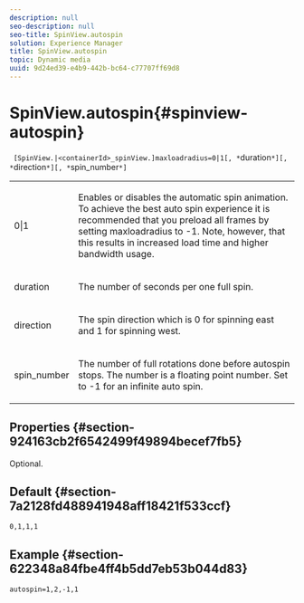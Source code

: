 ```yaml
---
description: null
seo-description: null
seo-title: SpinView.autospin
solution: Experience Manager
title: SpinView.autospin
topic: Dynamic media
uuid: 9d24ed39-e4b9-442b-bc64-c77707ff69d8
---
```


# SpinView.autospin{#spinview-autospin}

 ` [SpinView.|<containerId>_spinView.]maxloadradius=0|1[, *`duration`*][, *`direction`*][, *`spin_number`*]`

<table id="table_49FFD1BC53B846F09A6D214BC8C5C3FE"> 
 <tbody> 
  <tr> 
   <td colname="col1"> <p> <span class="codeph"> 0|1</span> </p> </td> 
   <td colname="col2"> <p> Enables or disables the automatic spin animation. To achieve the best auto spin experience it is recommended that you preload all frames by setting <span class="codeph"> maxloadradius</span> to <span class="codeph"> -1</span>. Note, however, that this results in increased load time and higher bandwidth usage. </p> </td> 
  </tr> 
  <tr> 
   <td colname="col1"> <p><span class="codeph"><span class="varname"> duration</span></span> </p> </td> 
   <td colname="col2"> <p> The number of seconds per one full spin. </p> </td> 
  </tr> 
  <tr> 
   <td colname="col1"> <p> <span class="codeph"><span class="varname"> direction</span></span> </p> </td> 
   <td colname="col2"> <p> The spin direction which is <span class="codeph"> 0</span> for spinning east and <span class="codeph"> 1</span> for spinning west. </p> </td> 
  </tr> 
  <tr> 
   <td colname="col1"> <p> <span class="codeph"><span class="varname"> spin_number</span></span> </p> </td> 
   <td colname="col2"> <p> The number of full rotations done before autospin stops. The number is a floating point number. Set to <span class="codeph"> -1</span> for an infinite auto spin. </p> </td> 
  </tr> 
 </tbody> 
</table>

## Properties {#section-924163cb2f6542499f49894becef7fb5}

Optional.

## Default {#section-7a2128fd488941948aff18421f533ccf}

`0,1,1,1`

## Example {#section-622348a84fbe4ff4b5dd7eb53b044d83}

`autospin=1,2,-1,1` 
